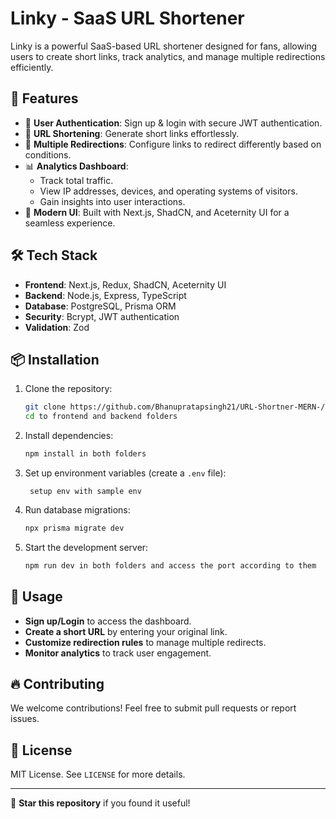 # Linky - SaaS URL Shortener

Linky is a powerful SaaS-based URL shortener designed for fans, allowing users to create short links, track analytics, and manage multiple redirections efficiently.

## 🚀 Features

- 🔐 **User Authentication**: Sign up & login with secure JWT authentication.
- 🔗 **URL Shortening**: Generate short links effortlessly.
- 🔄 **Multiple Redirections**: Configure links to redirect differently based on conditions.
- 📊 **Analytics Dashboard**:
  - Track total traffic.
  - View IP addresses, devices, and operating systems of visitors.
  - Gain insights into user interactions.
- 🎨 **Modern UI**: Built with Next.js, ShadCN, and Aceternity UI for a seamless experience.

## 🛠️ Tech Stack

- **Frontend**: Next.js, Redux, ShadCN, Aceternity UI
- **Backend**: Node.js, Express, TypeScript
- **Database**: PostgreSQL, Prisma ORM
- **Security**: Bcrypt, JWT authentication
- **Validation**: Zod

## 📦 Installation

1. Clone the repository:
   ```sh
   git clone https://github.com/Bhanupratapsingh21/URL-Shortner-MERN-/
   cd to frontend and backend folders
   ```
2. Install dependencies:
   ```sh
   npm install in both folders
   ```
3. Set up environment variables (create a `.env` file):
   ```env
    setup env with sample env 
   ```
4. Run database migrations:
   ```sh
   npx prisma migrate dev
   ```
5. Start the development server:
   ```sh
   npm run dev in both folders and access the port according to them 
   ```

## 🎯 Usage

- **Sign up/Login** to access the dashboard.
- **Create a short URL** by entering your original link.
- **Customize redirection rules** to manage multiple redirects.
- **Monitor analytics** to track user engagement.

## 🔥 Contributing

We welcome contributions! Feel free to submit pull requests or report issues.

## 📄 License

MIT License. See `LICENSE` for more details.

---

🌟 **Star this repository** if you found it useful!


